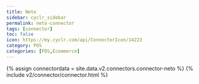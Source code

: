 ```yaml
---
title: Neto
sidebar: cyclr_sidebar
permalink: neto-connector
tags: [connector]
toc: false
icon: https://my.cyclr.com/api/ConnectorIcon/14223
category: POS
categories: [POS,Ecommerce]
---
```

{% assign connectordata = site.data.v2.connectors.connector-neto %}
{% include v2/connector/connector.html %}	
